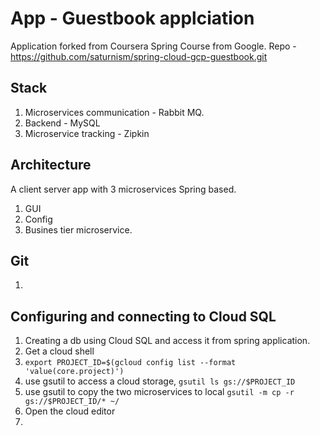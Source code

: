 # App - Guestbook applciation
Application forked from Coursera Spring Course from Google. 
Repo - https://github.com/saturnism/spring-cloud-gcp-guestbook.git
## Stack 
1. Microservices communication - Rabbit MQ. 
1. Backend - MySQL
1. Microservice tracking - Zipkin

## Architecture
A client server app with 3 microservices Spring based.  
1. GUI
2. Config
3. Busines tier microservice. 

## Git
1. 

## Configuring and connecting to Cloud SQL
 1. Creating a db using Cloud SQL and access it from spring application. 
 2. Get a cloud shell
 3. `export PROJECT_ID=$(gcloud config list --format 'value(core.project)')`
 4.  use gsutil to access a cloud storage, 
 `gsutil ls gs://$PROJECT_ID`
 5.  use gsutil to copy the two microservices to local
`gsutil -m cp -r gs://$PROJECT_ID/* ~/`
 1.  Open the  cloud editor 
 2. 

<!--stackedit_data:
eyJoaXN0b3J5IjpbNTg0NzEwMjk0LDEwNjk1NzEzNTMsLTYwMT
MyMTIzNF19
-->